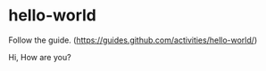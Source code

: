 # hello-world
Follow the guide. (https://guides.github.com/activities/hello-world/)

Hi,
How are you?
